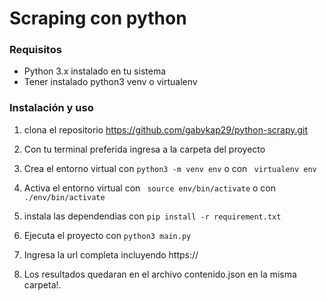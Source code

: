 # Scraping con python

### Requisitos

- Python 3.x instalado en tu sistema
- Tener instalado python3 venv o virtualenv 

### Instalación y uso

1. clona el repositorio https://github.com/gabykap29/python-scrapy.git

2. Con tu terminal preferida ingresa a la carpeta del proyecto

3. Crea el entorno virtual con ``` python3 -m venv env ``` o con ``` virtualenv env```

4. Activa el entorno virtual con ``` source env/bin/activate``` o con ``` ./env/bin/activate ```

5. instala las dependendias con ``` pip install -r requirement.txt ```

6. Ejecuta el proyecto con ``` python3 main.py ```

7. Ingresa la url completa incluyendo https:// 

8. Los resultados quedaran en el archivo contenido.json en la misma carpeta!.
